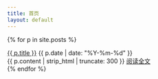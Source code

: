 ```yaml
---
title: 首页
layout: default
---
```


{% for p in site.posts %}
<div class="box">
	<div class="box-title">
		<span class="post-title"><a href="{{ p.url }}">{{ p.title }}</a></span>
		<span class="post-date">{{ p.date | date: "%Y-%m-%d" }}</span>
	</div>
	<div class="box-content">
		{{ p.content | strip_html | truncate: 300 }}
		<a class="read-more" href="{{ p.url }}">阅读全文</a>
	</div>
</div>
{% endfor %}